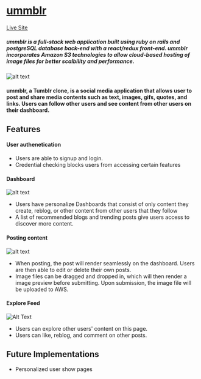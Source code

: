 # [ummblr](http://ummblr.herokuapp.com "ummblr")

[Live Site](http://ummblr.herokuapp.com "ummblr")

##### ummblr is a full-stack web application built using ruby on rails and postgreSQL database back-end with a react/redux front-end. ummblr incorporates Amazon S3 technologies to allow cloud-based hosting of image files for better scalbility and performance.

![alt text](https://ummblr-dev.s3.amazonaws.com/ummblr.png "splash page")

#### ummblr, a Tumblr clone, is a social media application that allows user to post and share media contents such as text, images, gifs, quotes, and links. Users can follow other users and see content from other users on their dashboard.

## Features 

#### User authenetication
- Users are able to signup and login.
- Credential checking blocks users from accessing certain features

#### Dashboard
![alt text](https://ummblr-dev.s3.amazonaws.com/ummblr-dash.png "dashboard")
- Users have personalize Dashboards that consist of only content they create, reblog, or other content from other users that they follow
- A list of recommended blogs and trending posts give users access to discover more content.

#### Posting content 
![alt text](https://ummblr-dev.s3.amazonaws.com/2019-06-07+at+10.37+AM.png "text post")
- When posting, the post will render seamlessly on the dashboard. Users are then able to edit or delete their own posts.
- Image files can be dragged and dropped in, which will then render a image preview before submitting. Upon submission, the image file will be uploaded to AWS.

#### Explore Feed
![Alt Text](https://ummblr-dev.s3.amazonaws.com/ummblr-explore2.png "explore")
- Users can explore other users' content on this page.
- Users can like, reblog, and comment on other posts.

## Future Implementations
- Personalized user show pages